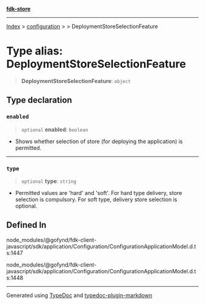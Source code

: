 [**fdk-store**](../../../README.md)
***

[Index](../../../API.md) > [configuration](../../README.md) > [<internal>](../README.md) > DeploymentStoreSelectionFeature

# Type alias: DeploymentStoreSelectionFeature

> **DeploymentStoreSelectionFeature**: `object`

## Type declaration

### `enabled`

> `optional` **enabled**: `boolean`

- Shows whether selection of store (for
deploying the application) is permitted.

***

### `type`

> `optional` **type**: `string`

- Permitted values are 'hard' and 'soft'. For hard
type delivery, store selection is compulsory. For soft type, delivery store
selection is optional.

## Defined In

node\_modules/@gofynd/fdk-client-javascript/sdk/application/Configuration/ConfigurationApplicationModel.d.ts:1447

node\_modules/@gofynd/fdk-client-javascript/sdk/application/Configuration/ConfigurationApplicationModel.d.ts:1448

***
Generated using [TypeDoc](https://typedoc.org/) and [typedoc-plugin-markdown](https://www.npmjs.com/package/typedoc-plugin-markdown)
